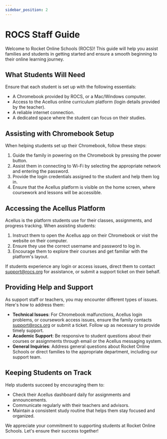 ```yaml
---
sidebar_position: 2
---
```


# ROCS Staff Guide

Welcome to Rocket Online Schools (ROCS)! This guide will help you assist families and students in getting started and ensure a smooth beginning to their online learning journey.

## What Students Will Need

Ensure that each student is set up with the following essentials:

- A Chromebook provided by ROCS, or a Mac/Windows computer.
- Access to the Acellus online curriculum platform (login details provided by the teacher).
- A reliable internet connection.
- A dedicated space where the student can focus on their studies.

## Assisting with Chromebook Setup

When helping students set up their Chromebook, follow these steps:

1. Guide the family in powering on the Chromebook by pressing the power button.
2. Assist them in connecting to Wi-Fi by selecting the appropriate network and entering the password.
3. Provide the login credentials assigned to the student and help them log in.
4. Ensure that the Acellus platform is visible on the home screen, where coursework and lessons will be accessible.

## Accessing the Acellus Platform

Acellus is the platform students use for their classes, assignments, and progress tracking. When assisting students:

1. Instruct them to open the Acellus app on their Chromebook or visit the website on their computer.
2. Ensure they use the correct username and password to log in.
3. Encourage them to explore their courses and get familiar with the platform's layout.

If students experience any login or access issues, direct them to contact support@rocs.org for assistance, or submit a support ticket on their behalf.

## Providing Help and Support

As support staff or teachers, you may encounter different types of issues. Here's how to address them:

- **Technical Issues**: For Chromebook malfunctions, Acellus login problems, or coursework access issues, ensure the family contacts support@rocs.org or submit a ticket. Follow up as necessary to provide timely support.
- **Academic Support**: Be responsive to student questions about their courses or assignments through email or the Acellus messaging system.
- **General Inquiries**: Address general questions about Rocket Online Schools or direct families to the appropriate department, including our support team.

## Keeping Students on Track

Help students succeed by encouraging them to:

- Check their Acellus dashboard daily for assignments and announcements.
- Communicate regularly with their teachers and advisors.
- Maintain a consistent study routine that helps them stay focused and organized.

We appreciate your commitment to supporting students at Rocket Online Schools. Let's ensure their success together!